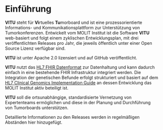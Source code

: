 # Einführung

<print-header/>

**VITU** steht für **Vi**rtuelles **Tu**morboard und ist eine prozessorientierte Informations- und Kommunikationsplattform zur Unterstützung von Tumorkonferenzen. Entwickelt vom MOLIT Institut ist die Software **VITU** web-basiert und folgt einem zyklischen Entwicklungsplan, mit drei veröffentlichten Releases pro Jahr, die jeweils öffentlich unter einer Open Source Lizenz verfügbar sind.

**VITU** ist unter Apache 2.0 lizensiert und auf GitHub veröffentlicht.

**VITU** nutzt das [HL7 FHIR Datenformat](http://hl7.org/fhir/) zur Datenhaltung und kann dadurch einfach in eine bestehende FHIR Infrastruktur integriert werden. Die Integration der genetischen Befunde erfolgt strukturiert und basiert auf dem [HL7 Clinical Genomics Implementation Guide](http://build.fhir.org/ig/HL7/genomics-reporting/) an dessen Entwicklung das MOLIT Institut aktiv beteiligt ist.  

**VITU** soll die ortsunabhängige, standardisierte Vernetzung von Expertenteams ermöglichen und diese in der Planung und Durchführung von Tumorboards unterstützen.

Detaillierte Informationen zu den Releases werden in regelmäßigen Abständen hier hinzugefügt.

<pdf-download />

